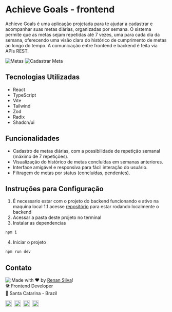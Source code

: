 # Achieve Goals - frontend

Achieve Goals é uma aplicação projetada para te ajudar a cadastrar e acompanhar suas metas diárias, organizadas por semana. O sistema permite que as metas sejam repetidas até 7 vezes, uma para cada dia da semana, oferecendo uma visão clara do histórico de cumprimento de metas ao longo do tempo. A comunicação entre frontend e backend é feita via APIs REST.

![Metas](https://github.com/user-attachments/assets/582229a8-d763-4e42-bcfe-8745d9a33cc9)
![Cadastrar Meta](https://github.com/user-attachments/assets/81e274a9-bc68-4049-a54b-fd036dffbdd9)

## Tecnologias Utilizadas

- React
- TypeScript
- Vite
- Tailwind
- Zod
- Radix
- Shadcn/ui

## Funcionalidades

- Cadastro de metas diárias, com a possibilidade de repetição semanal (máximo de 7 repetições).
- Visualização do histórico de metas concluídas em semanas anteriores.
- Interface amigável e responsiva para fácil interação do usuário.
- Filtragem de metas por status (concluídas, pendentes).

## Instruções para Configuração

1. É necessario estar com o projeto do backend funcionando e ativo na maquina local
1.1 acesse [repositório](https://github.com/renyzeraa/achieve-goals-back) para estar rodando localmente o backend
2. Acessar a pasta deste projeto no terminal
3. Instalar as dependencias
```bash
npm i
```
4. Iniciar o projeto
```bash
npm run dev
```

## Contato

<img align="left" src="https://avatars.githubusercontent.com/renyzeraa?size=100">

Made with ❤️ by [Renan Silva](https://github.com/renyzeraa)! <br>
🛠 Frontend Developer <br>
📍 Santa Catarina - Brazil <br>

<a href="https://www.linkedin.com/in/renyzeraa" target="_blank"><img src="https://img.shields.io/badge/LinkedIn-0077B5?style=flat&logo=linkedin&logoColor=white" alt="LinkedIn Badge" height="20"></a>&nbsp;
<a href="mailto:renansilvaytb@gmail.com" target="_blank"><img src="https://img.shields.io/badge/Gmail-D14836?style=flat&logo=gmail&logoColor=white" alt="Gmail Badge" height="20"></a>&nbsp;
<a href="#"><img src="https://img.shields.io/badge/Discord-%237289DA.svg?logo=discord&logoColor=white" title="renan_s#7826" alt="Discord Badge" height="20"></a>&nbsp;
<a href="https://www.github.com/renyzeraa" target="_blank"><img src="https://img.shields.io/badge/GitHub-100000?style=flat&logo=github&logoColor=white" alt="GitHub Badge" height="20"></a>&nbsp;

<br clear="left"/>